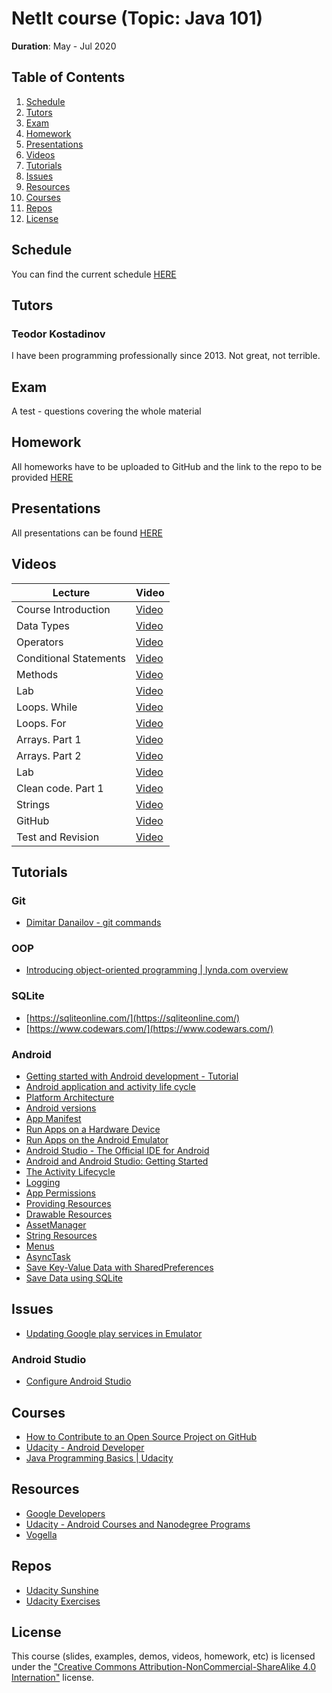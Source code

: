 # NetIt course (Topic: Java 101)

__Duration__: May - Jul 2020 

## Table of Contents

  1. [Schedule](#schedule)
  1. [Tutors](#tutors)
  1. [Exam](#exam)
  1. [Homework](#homework)
  1. [Presentations](#presentations)
  1. [Videos](#videos)
  1. [Tutorials](#tutorials)
  1. [Issues](#issues)
  1. [Resources](#resources)
  1. [Courses](#courses)
  1. [Repos](#repos)
  1. [License](#license)

## Schedule

You can find the current schedule [HERE](https://docs.google.com/spreadsheets/d/1u1TmA2tb8agRthGfOmIliYxzYhvzIAgFGMqbLilZB5M/edit?usp=sharing)

## Tutors

### Teodor Kostadinov

I have been programming professionally since 2013.
Not great, not terrible.

## Exam

A test - questions covering the whole material

## Homework

All homeworks have to be uploaded to GitHub and the link to the repo to be provided [HERE](https://docs.google.com/forms/d/e/1FAIpQLSelNImMmX8ZcFG_o7Ffjb7IkQG3QoJF2l0VJ3pSQngEfTvXBw/viewform?usp=sf_link)

## Presentations

All presentations can be found [HERE](https://github.com/NetIt-Android-Course/java-101-2020/tree/master/Presentations)


## Videos

| Lecture | Video | 
|---------|:-----|
| Course Introduction | [Video](https://player.netit.bg/SOFTWARE_ACADEMY/ANDROID/Android_15.05.2020/1_Lekcia_15.05.2020.mp4) |
| Data Types | [Video](https://player.netit.bg/SOFTWARE_ACADEMY/ANDROID/Android_15.05.2020/2_Lekcia_17.05.2020.mp4) |
| Operators | [Video](https://player.netit.bg/SOFTWARE_ACADEMY/ANDROID/Android_15.05.2020/3_Lekcia_29.05.2020.mp4) |
| Conditional Statements | [Video](https://player.netit.bg/SOFTWARE_ACADEMY/ANDROID/Android_15.05.2020/4_Lekcia_31.05.2020.mp4) |
| Methods | [Video](https://player.netit.bg/SOFTWARE_ACADEMY/ANDROID/Android_15.05.2020/5_Lekcia_05.06.2020.mp4) |
| Lab | [Video](https://player.netit.bg/SOFTWARE_ACADEMY/ANDROID/Android_15.05.2020/6_Lekcia_07.06.2020.mp4) |
| Loops. While | [Video](https://player.netit.bg/SOFTWARE_ACADEMY/ANDROID/Android_15.05.2020/7_Lekcia_12.06.2020.mp4) |
| Loops. For | [Video](https://player.netit.bg/SOFTWARE_ACADEMY/ANDROID/Android_15.05.2020/8_Lekcia_14.06.2020.mp4) |
| Arrays. Part 1 | [Video]() |
| Arrays. Part 2 | [Video]() |
| Lab | [Video]() |
| Clean code. Part 1 | [Video]() |
| Strings | [Video]() |
| GitHub | [Video]() |
| Test and Revision | [Video]() |

## Tutorials

### Git
- [Dimitar Danailov - git commands](https://gist.github.com/dimitardanailov/6e401c1aff0a08f2a77c496ebe07fb3c)

### OOP
- [Introducing object-oriented programming | lynda.com overview](https://www.youtube.com/watch?v=NUl8lcbeN2Y)

### SQLite
- [https://sqliteonline.com/](https://sqliteonline.com/)
- [https://www.codewars.com/](https://www.codewars.com/)

### Android
- [Getting started with Android development - Tutorial](http://www.vogella.com/tutorials/Android/article.html)
- [Android application and activity life cycle](http://www.vogella.com/tutorials/AndroidLifeCycle/article.html)
- [Platform Architecture](https://developer.android.com/guide/platform/index.html)
- [Android versions](https://www.android.com/history)
- [App Manifest](https://developer.android.com/guide/topics/manifest/manifest-intro.html)
- [Run Apps on a Hardware Device](https://developer.android.com/studio/run/device.html#setting-up)
- [Run Apps on the Android Emulator](https://developer.android.com/studio/run/emulator.html)
- [Android Studio - The Official IDE for Android](https://developer.android.com/studio/index.html)
- [Android and Android Studio: Getting Started](https://www.youtube.com/watch?v=Z98hXV9GmzY)
- [The Activity Lifecycle](https://developer.android.com/guide/components/activities/activity-lifecycle.html)
- [Logging](https://developer.android.com/reference/android/util/Log.html)
- [App Permissions](https://developer.android.com/guide/topics/permissions/index.html)
- [Providing Resources](https://developer.android.com/guide/topics/resources/providing-resources.html)
- [Drawable Resources](https://developer.android.com/guide/topics/resources/drawable-resource.html)
- [AssetManager](https://developer.android.com/reference/android/content/res/AssetManager.html)
- [String Resources](https://developer.android.com/guide/topics/resources/string-resource.html)
- [Menus](https://developer.android.com/guide/topics/ui/menus.html)
- [AsyncTask](https://developer.android.com/reference/android/os/AsyncTask.html)
- [Save Key-Value Data with SharedPreferences](https://developer.android.com/training/data-storage/shared-preferences.html)
- [Save Data using SQLite](https://developer.android.com/training/data-storage/sqlite.html)

## Issues
- [Updating Google play services in Emulator](https://stackoverflow.com/questions/35476182/updating-google-play-services-in-emulator)

### Android Studio

- [Configure Android Studio](https://developer.android.com/studio/intro/studio-config.html)


## Courses
- [How to Contribute to an Open Source Project on GitHub](https://egghead.io/courses/how-to-contribute-to-an-open-source-project-on-github)
- [Udacity - Android Developer](https://eu.udacity.com/course/android-developer-nanodegree-by-google--nd801)
- [Java Programming Basics | Udacity](https://eu.udacity.com/course/java-programming-basics--ud282)

## Resources

- [Google Developers](https://www.youtube.com/user/GoogleDevelopers)
- [Udacity - Android Courses and Nanodegree Programs](https://eu.udacity.com/courses/android)
- [Vogella](http://www.vogella.com/)

## Repos

- [Udacity Sunshine](https://github.com/udacity/ud851-Sunshine)
- [Udacity Exercises](https://github.com/udacity/ud851-Exercises)

## License

This course (slides, examples, demos, videos, homework, etc) is licensed under the 
["Creative Commons Attribution-NonCommercial-ShareAlike 4.0 Internation"](https://creativecommons.org/licenses/by-nc-sa/4.0") license. 
